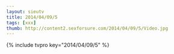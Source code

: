 ```yaml
--- 
layout: sieutv
title: 2014/04/09/5
tags: [xxx]
thumb: http://content2.sexforsure.com/2014/04/09/5/Video.jpg
---
```

{% include tvpro key="2014/04/09/5" %} 
